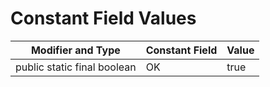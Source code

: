 # Constant Field Values
| Modifier and Type            | Constant Field | Value |
|------------------------------|----------------|-------|
| public static final  boolean | OK             | true  |
